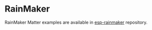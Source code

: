 # RainMaker

RainMaker Matter examples are available in
[esp-rainmaker](https://github.com/espressif/esp-rainmaker/tree/master/examples/matter) repository.
